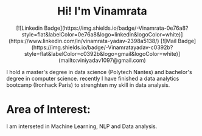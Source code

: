 
<h1 align="center">Hi! I'm Vinamrata</h1>

<p align="center">
  [![Linkedin Badge](https://img.shields.io/badge/-Vinamrata-0e76a8?style=flat&labelColor=0e76a8&logo=linkedin&logoColor=white)](https://www.linkedin.com/in/vinamrata-yadav-2398a5138/)
  [![Mail Badge](https://img.shields.io/badge/-Vinamratayadav-c0392b?style=flat&labelColor=c0392b&logo=gmail&logoColor=white)](mailto:viniyadav1097@gmail.com)
</p>

I hold a master's degree in data science (Polytech Nantes) and bachelor's degree in computer science. recently I have finished a data analytics bootcamp (Ironhack Paris) to strenghten my skill in data analysis.

# Area of Interest:
I am interseted in Machine Learning, NLP and Data analysis.






